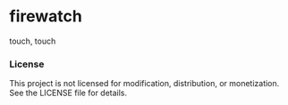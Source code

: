 # firewatch

touch, touch

### License
This project is not licensed for modification, distribution, or monetization. See the LICENSE file for details.

